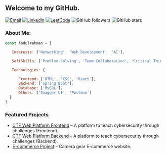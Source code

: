 
## Welcome to my GitHub.
[![Email](https://img.shields.io/badge/Email-Me-red?style=flat-square&logo=gmail)](mailto:your-email@gmail.com)
[![LinkedIn](https://img.shields.io/badge/LinkedIn-Connect-blue?style=flat&logo=linkedin&logoColor=white)](https://linkedin.com/in/your-profile)
[![LeetCode](https://img.shields.io/badge/LeetCode-Solve-orange?style=flat-square&logo=leetcode)](https://leetcode.com/your-profile)
![GitHub followers](https://img.shields.io/github/followers/A-Os-G?style=flat-square)
![GitHub stars](https://img.shields.io/github/stars/A-Os-G?style=flat-square)






### About Me:

```javascript
const Abdulrahman = {

   Interests: ['Networking', 'Web Development', 'AI'],

   SoftSkills: ['Problem Solving', 'Team Collaboration', 'Critical Thinking'],

   Technologies: {

      Frontend: ['HTML', 'CSS', 'React'],
      Backend: ['Spring Boot'],
      Database: ['MySQL'],
      Others: ['Swagger UI', 'Postman']
  }
}
```



### Featured Projects
- [CTF Web Platform Frontend](https://github.com/A-Os-G/CTF_Frontend_React_Website) – A platform to teach cybersecurity through challenges (Frontend).
- [CTF Web Platform Backend](https://github.com/A-Os-G/CTF_Backend_Springboot_Website) – A platform to teach cybersecurity through challenges (Backend).
- [E-commerce Project](https://github.com/A-Os-G/AppDevProject) – Camera gear E-commerce website.





